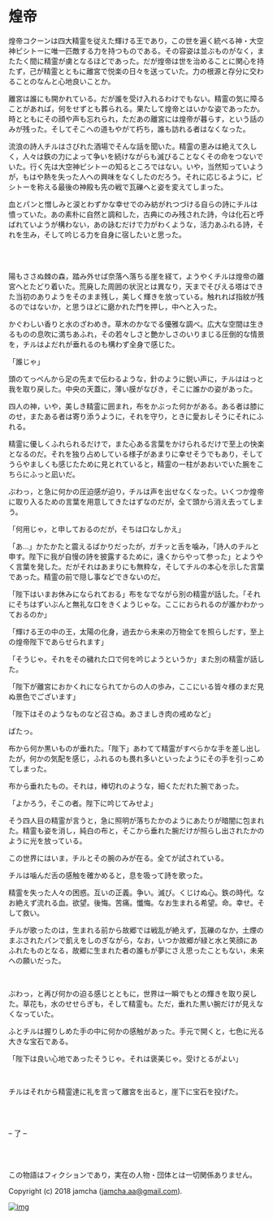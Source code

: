# 煌帝

煌帝コクーンは四大精霊を従えた輝ける王であり，この世を遍く統べる神・大空神ピシトーに唯一匹敵する力を持つものである。その容姿は並ぶものがなく，またたく間に精霊が虜となるほどであった。だが煌帝は世を治めることに関心を持たず，己が精霊とともに離宮で悦楽の日々を送っていた。力の根源と存分に交わることのなんと心地良いことか。  

離宮は誰にも開かれている。だが誰を受け入れるわけでもない。精霊の気に障ることがあれば，何をせずとも葬られる。果たして煌帝とはいかな姿であったか。時とともにその顔や声も忘れられ，ただあの離宮には煌帝が暮らす，という話のみが残った。そしてそこへの道もやがて朽ち，誰も訪れる者はなくなった。  

流浪の詩人チルはさびれた酒場でそんな話を聞いた。精霊の恵みは絶えて久しく，人々は鉄の力によって争いを続けながらも滅びることなくその命をつないでいた。行く先は大空神ピシトーの知るところではない。いや，当然知っていようが，もはや熱を失った人への興味をなくしたのだろう。それに応じるように，ピシトーを称える最後の神殿も先の戦で瓦礫へと姿を変えてしまった。  

血とパンと憎しみと涙とわずかな幸せでのみ紡がれつづける自らの詩にチルは憤っていた。あの素朴に自然と調和した，古典にのみ残された詩，今は化石と呼ばれていようが構わない，あの詠むだけで力がわくような，活力あふれる詩，それを生み，そして吟じる力を自身に宿したいと思った。  

<br>  
<br>  

陽もささぬ棘の森，踏み外せば奈落へ落ちる崖を経て，ようやくチルは煌帝の離宮へとたどり着いた。荒廃した周囲の状況とは異なり，天までそびえる塔はできた当初のありようをそのまま残し，美しく輝きを放っている。触れれば指紋が残るのではないか，と思うほどに磨かれた門を押し，中へと入った。  

かぐわしい香りと水のざわめき。草木のかなでる優雅な調べ。広大な空間は生きるものの息吹に満ちあふれ，その若々しさと艶かしさのいりまじる圧倒的な情景を，チルはよだれが垂れるのも構わず全身で感じた。  

「誰じゃ」  

頭のてっぺんから足の先まで伝わるような，針のように鋭い声に，チルははっと我を取り戻した。中央の天蓋に，薄い膜がなびき，そこに誰かの姿があった。  

四人の神，いや，美しき精霊に囲まれ，布をかぶった何かがある。ある者は膝にのせ，またある者は寄り添うように，それを守り，ときに愛おしそうにそれにふれる。  

精霊に優しくふれられるだけで，また心ある言葉をかけられるだけで至上の快楽となるのだ。それを独り占めしている様子があまりに幸せそうでもあり，そしてうらやましくも感じたために見とれていると，精霊の一柱があおいでいた腕をこちらにふっと凪いだ。  

ぶわっ，と急に何かの圧迫感が迫り，チルは声を出せなくなった。いくつか煌帝に取り入るための言葉を用意してきたはずなのだが，全て頭から消え去ってしまう。  

「何用じゃ，と申しておるのだが，そちは口なしかえ」  

「あ…」かたかたと震えるばかりだったが，ガチッと舌を噛み，「詩人のチルと申す。陛下に我が自慢の詩を披露するために，遠くからやって参った」とようやく言葉を発した。だがそれはあまりにも無粋な，そしてチルの本心を示した言葉であった。精霊の前で隠し事などできないのだ。  

「陛下はいまお休みになられておる」布をなでながら別の精霊が話した。「それにそちはずいぶんと無礼な口をきくようじゃな。ここにおられるのが誰かわかっておるのか」  

「輝ける王の中の王，太陽の化身，過去から未来の万物全てを照らしだす，至上の煌帝陛下であらせられます」  

「そうじゃ。それをその穢れた口で何を吟じようというか」また別の精霊が話した。  

「陛下が離宮におかくれになられてからの人の歩み，ここにいる皆々様のまだ見ぬ景色でございます」  

「陛下はそのようなものなど召さぬ。あさましき肉の戒めなど」  

ぱたっ。  

布から何か黒いものが垂れた。「陛下」あわてて精霊がすべらかな手を差し出したが，何かの気配を感じ，ふれるのも畏れ多いといったようにその手を引っこめてしまった。  

布から垂れたもの。それは，棒切れのような，細くただれた腕であった。  

「よかろう，そこの者。陛下に吟じてみせよ」  

そう四人目の精霊が言うと，急に照明が落ちたかのようにあたりが暗闇に包まれた。精霊も姿を消し，純白の布と，そこから垂れた腕だけが照らし出されたかのように光を放っている。  

この世界にはいま，チルとその腕のみが在る。全てが試されている。  

チルは噛んだ舌の感触を確かめると，息を吸って詩を歌った。  

精霊を失った人々の困惑。互いの正義。争い。滅び。くじけぬ心。鉄の時代。なお絶えず流れる血。欲望。後悔。苦痛。懺悔。なお生まれる希望。命。幸せ。そして救い。  

チルが歌ったのは，生まれる前から故郷では戦乱が絶えず，瓦礫のなか，土煙のまぶされたパンで飢えをしのぎながら，なお，いつか故郷が緑と水と笑顔にあふれたものとなる，故郷に生まれた者の誰もが夢にさえ思ったこともない，未来への願いだった。  

<br>  

ぶわっ，と再び何かの迫る感じとともに，世界は一瞬でもとの輝きを取り戻した。草花も，水のせせらぎも，そして精霊も。ただ，垂れた黒い腕だけが見えなくなっていた。  

ふとチルは握りしめた手の中に何かの感触があった。手元で開くと，七色に光る大きな宝石である。  

「陛下は良い心地であったそうじゃ。それは褒美じゃ。受けとるがよい」  

<br>  

チルはそれから精霊達に礼を言って離宮を出ると，崖下に宝石を投げた。  

<br>  
<br>  

&#x2013; 了 &#x2013;  

<br>  
<br>  

この物語はフィクションであり，実在の人物・団体とは一切関係ありません。  

Copyright (c) 2018 jamcha (jamcha.aa@gmail.com).  

[![img](http://i.creativecommons.org/l/by-nc-sa/4.0/88x31.png)](http://creativecommons.org/licenses/by-nc-sa/4.0/deed)